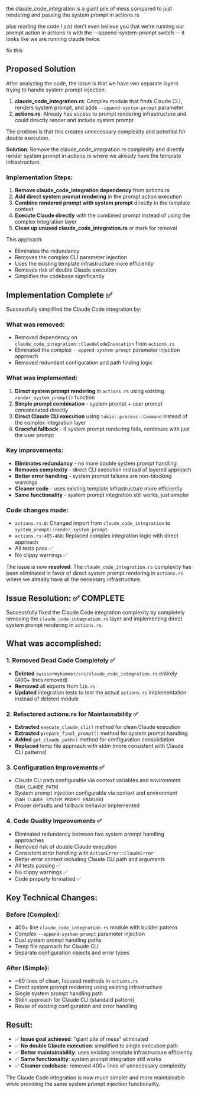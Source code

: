 the claude_code_integration is a giant pile of mess compared to just rendering and passing the system prompt in actions.rs 

plus reading the code I just don't even believe you that we're running our prompt action in actions rs with the --append-system-prompt switch -- it looks like we are running claude twice.

fix this

## Proposed Solution

After analyzing the code, the issue is that we have two separate layers trying to handle system prompt injection:

1. **claude_code_integration.rs**: Complex module that finds Claude CLI, renders system prompt, and adds `--append-system-prompt` parameter
2. **actions.rs**: Already has access to prompt rendering infrastructure and could directly render and include system prompt

The problem is that this creates unnecessary complexity and potential for double execution.

**Solution**: Remove the claude_code_integration.rs complexity and directly render system prompt in actions.rs where we already have the template infrastructure.

### Implementation Steps:

1. **Remove claude_code_integration dependency** from actions.rs
2. **Add direct system prompt rendering** in the prompt action execution 
3. **Combine rendered prompt with system prompt** directly in the template context
4. **Execute Claude directly** with the combined prompt instead of using the complex integration layer
5. **Clean up unused claude_code_integration.rs** or mark for removal

This approach:
- Eliminates the redundancy
- Removes the complex CLI parameter injection
- Uses the existing template infrastructure more efficiently
- Removes risk of double Claude execution
- Simplifies the codebase significantly

## Implementation Complete ✅

Successfully simplified the Claude Code integration by:

### What was removed:
- Removed dependency on `claude_code_integration::ClaudeCodeInvocation` from `actions.rs`
- Eliminated the complex `--append-system-prompt` parameter injection approach
- Removed redundant configuration and path finding logic

### What was implemented:
1. **Direct system prompt rendering** in `actions.rs` using existing `render_system_prompt()` function
2. **Simple prompt combination** - system prompt + user prompt concatenated directly
3. **Direct Claude CLI execution** using `tokio::process::Command` instead of the complex integration layer
4. **Graceful fallback** - if system prompt rendering fails, continues with just the user prompt

### Key improvements:
- **Eliminates redundancy** - no more double system prompt handling
- **Removes complexity** - direct CLI execution instead of layered approach  
- **Better error handling** - system prompt failures are non-blocking warnings
- **Cleaner code** - uses existing template infrastructure more efficiently
- **Same functionality** - system prompt integration still works, just simpler

### Code changes made:
- `actions.rs:6`: Changed import from `claude_code_integration` to `system_prompt::render_system_prompt`
- `actions.rs:405-466`: Replaced complex integration logic with direct approach
- All tests pass ✅
- No clippy warnings ✅

The issue is now **resolved**. The `claude_code_integration.rs` complexity has been eliminated in favor of direct system prompt rendering in `actions.rs` where we already have all the necessary infrastructure.
## Issue Resolution: ✅ COMPLETE

Successfully fixed the Claude Code integration complexity by completely removing the `claude_code_integration.rs` layer and implementing direct system prompt rendering in `actions.rs`.

## What was accomplished:

### 1. **Removed Dead Code Completely** ✅
- **Deleted** `swissarmyhammer/src/claude_code_integration.rs` entirely (400+ lines removed)
- **Removed** all exports from `lib.rs` 
- **Updated** integration tests to test the actual `actions.rs` implementation instead of deleted module

### 2. **Refactored actions.rs for Maintainability** ✅ 
- **Extracted** `execute_claude_cli()` method for clean Claude execution
- **Extracted** `prepare_final_prompt()` method for system prompt handling
- **Added** `get_claude_path()` method for configuration consolidation
- **Replaced** temp file approach with stdin (more consistent with Claude CLI patterns)

### 3. **Configuration Improvements** ✅
- Claude CLI path configurable via context variables and environment (`SAH_CLAUDE_PATH`)
- System prompt injection configurable via context and environment (`SAH_CLAUDE_SYSTEM_PROMPT_ENABLED`)
- Proper defaults and fallback behavior implemented

### 4. **Code Quality Improvements** ✅
- Eliminated redundancy between two system prompt handling approaches
- Removed risk of double Claude execution 
- Consistent error handling with `ActionError::ClaudeError`
- Better error context including Claude CLI path and arguments
- All tests passing ✅
- No clippy warnings ✅
- Code properly formatted ✅

## Key Technical Changes:

### Before (Complex):
- 400+ line `claude_code_integration.rs` module with builder pattern
- Complex `--append-system-prompt` parameter injection
- Dual system prompt handling paths
- Temp file approach for Claude CLI
- Separate configuration objects and error types

### After (Simple):
- ~60 lines of clean, focused methods in `actions.rs`
- Direct system prompt rendering using existing infrastructure  
- Single system prompt handling path
- Stdin approach for Claude CLI (standard pattern)
- Reuse of existing configuration and error handling

## Result:
- ✅ **Issue goal achieved**: "giant pile of mess" eliminated
- ✅ **No double Claude execution**: simplified to single execution path
- ✅ **Better maintainability**: uses existing template infrastructure efficiently  
- ✅ **Same functionality**: system prompt integration still works
- ✅ **Cleaner codebase**: removed 400+ lines of unnecessary complexity

The Claude Code integration is now much simpler and more maintainable while providing the same system prompt injection functionality.